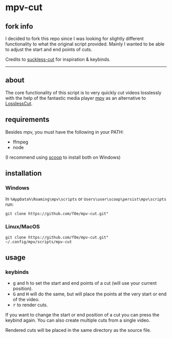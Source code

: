 # mpv-cut

## fork info

I decided to fork this repo since I was looking for slightly different functionality to what the original script provided. Mainly I wanted to be able to adjust the start and end points of cuts.

Credits to [suckless-cut](https://github.com/couleur-tweak-tips/suckless-cut) for inspiration & keybinds.

---

## about

The core functionality of this script is to very quickly cut videos losslessly with the help of the fantastic media player [mpv](https://mpv.io/installation/) as an alternative to [LosslessCut](https://github.com/mifi/lossless-cut).

## requirements

Besides mpv, you must have the following in your PATH:

- ffmpeg
- node

(I recommend using [scoop](https://scoop.sh) to install both on Windows)

## installation

### Windows

In
`%AppData%\Roaming\mpv\scripts` or `Users\user\scoop\persist\mpv\scripts` run:

```
git clone https://github.com/f0e/mpv-cut.git"
```

### Linux/MacOS

```
git clone https://github.com/f0e/mpv-cut.git" ~/.config/mpv/scripts/mpv-cut
```

## usage

### keybinds

- <kbd>g</kbd> and <kbd>h</kbd> to set the start and end points of a cut (will use your current position).
- <kbd>G</kbd> and <kbd>H</kbd> will do the same, but will place the points at the very start or end of the video.
- <kbd>r</kbd> to render cuts.

If you want to change the start or end position of a cut you can press the keybind again. You can also create multiple cuts from a single video.

Rendered cuts will be placed in the same directory as the source file.

